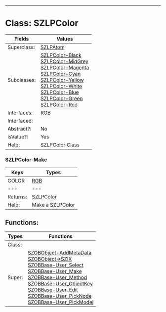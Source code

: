 ---------

# Class:	SZLPColor

| Fields | Values |
| --------- | --------- |
| Superclass: | [SZLPAtom](SZLPAtom.html) |
| Subclasses: | [SZLPColor-Black](SZLPColor-Black.html) <br> [SZLPColor-MidGrey](SZLPColor-MidGrey.html) <br> [SZLPColor-Magenta](SZLPColor-Magenta.html) <br> [SZLPColor-Cyan](SZLPColor-Cyan.html) <br> [SZLPColor-Yellow](SZLPColor-Yellow.html) <br> [SZLPColor-White](SZLPColor-White.html) <br> [SZLPColor-Blue](SZLPColor-Blue.html) <br> [SZLPColor-Green](SZLPColor-Green.html) <br> [SZLPColor-Red](SZLPColor-Red.html) |
| Interfaces: | [RGB](RGB.html) |
| Interfaced: |  |
| Abstract?: | No |
| isValue?: | Yes |
| Help: | SZLPColor Class |

### SZLPColor-Make

| Keys | Types |
| --------- | --------- |
| COLOR | [RGB](RGB.html) |
| **---** | **---** |
| Returns: | [SZLPColor](SZLPColor.html) |
| Help: | Make a SZLPColor |


## Functions:

| Types | Functions |
| --------- | --------- |
| Class: |  |
| Super: | [SZOBObject-AddMetaData](SZOBObject.html) <br> [SZOBObject->SZIX](SZOBObject.html) <br> [SZOBBase-User_Select](SZOBBase.html) <br> [SZOBBase-User_Make](SZOBBase.html) <br> [SZOBBase-User_Method](SZOBBase.html) <br> [SZOBBase-User_ObjectKey](SZOBBase.html) <br> [SZOBBase-User_Edit](SZOBBase.html) <br> [SZOBBase-User_PickNode](SZOBBase.html) <br> [SZOBBase-User_PickModel](SZOBBase.html) |



